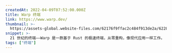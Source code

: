 ```yaml
---
createdAt: 2022-04-09T07:52:00.000Z
title: Warp 终端
link: https://www.warp.dev/
thumbnail: >-
  https://assets-global.website-files.com/62176f9ffac2c484f913de2a/6228af3da9736547edf80b03_Webclip.png
snippet: >-
  21 世纪的终端——Warp 是一款基于 Rust 的极速终端，从零重构，像现代应用一样工作。
tags: ["终端"]
---
```

